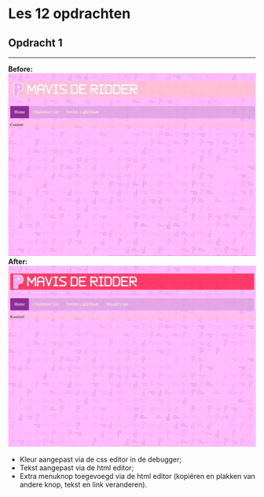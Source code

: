 # Les 12 opdrachten

## Opdracht 1

---

**Before:**
![opdracht 1 before](op1-before.png)
**After:**
![opdracht 1 after](op1-after.png)

* Kleur aangepast via de css editor in de debugger;
* Tekst aangepast via de html editor;
* Extra menuknop toegevoegd via de html editor (kopiëren en plakken van andere knop, tekst en link veranderen).
